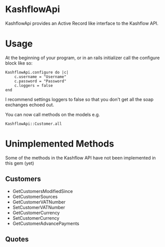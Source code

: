 # KashflowApi

KashflowApi provides an Active Record like interface to the Kashflow API.

# Usage

At the beginning of your program, or in an rails initializer call the configure block like so:

    KashflowApi.configure do |c|
        c.username = "Username"
		c.password = "Password"
		c.loggers = false
	end
	
I recommend settings loggers to false so that you don't get all the soap exchanges echoed out.

You can now call methods on the models e.g.

	KashflowApi::Customer.all

# Unimplemented Methods

Some of the methods in the Kashflow API have not been implemented in this gem (yet)

## Customers

* GetCustomersModifiedSince
* GetCustomerSources
* GetCustomerVATNumber
* SetCustomerVATNumber
* GetCustomerCurrency
* SetCustomerCurrency
* GetCustomerAdvancePayments

## Quotes
